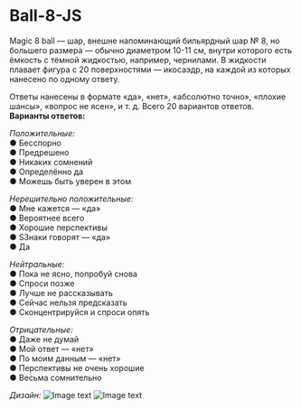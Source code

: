 # Ball-8-JS  
Magic 8 ball — шар, внешне напоминающий бильярдный шар № 8, но большего размера — обычно диаметром 10-11 см, внутри которого есть ёмкость с тёмной жидкостью, например, чернилами. В жидкости плавает фигура с 20 поверхностями — икосаэдр, на каждой из которых нанесено по одному ответу.

Ответы нанесены в формате «да», «нет», «абсолютно точно», «плохие шансы», «вопрос не ясен», и т. д. Всего 20 вариантов ответов.  
**Варианты ответов:**

*Положительные:*  
● Бесспорно  
● Предрешено  
● Никаких сомнений  
● Определённо да  
● Можешь быть уверен в этом  

*Нерешительно положительные:*  
● Мне кажется — «да»  
● Вероятнее всего  
● Хорошие перспективы  
● SЗнаки говорят — «да»  
● Да  

*Нейтральные:*  
● Пока не ясно, попробуй снова  
● Спроси позже  
● Лучше не рассказывать  
● Сейчас нельзя предсказать  
● Сконцентрируйся и спроси опять  

*Отрицательные:*  
● Даже не думай  
● Мой ответ — «нет»  
● По моим данным — «нет»  
● Перспективы не очень хорошие  
● Весьма сомнительно  

*Дизайн:*
![Image text](https://github.com/Sabwoofer220W/Ball-8-JS.git/example/example1.png)
![Image text](https://github.com/Sabwoofer220W/Ball-8-JS.git/example/example2.png)
